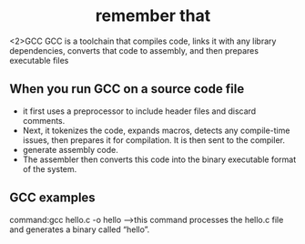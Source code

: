 <h1 align="center">remember that</h1>
<2>GCC</h2>
GCC is a toolchain that compiles code, links it with any library dependencies, converts that code to assembly, and then prepares executable files
<h2>When you run GCC on a source code file</h2>
<ul>
  <li>it first uses a preprocessor to include header files and discard comments.</li>
  <li>Next, it tokenizes the code, expands macros, detects any compile-time issues, then prepares it for compilation. It is then sent to the compiler.</li>
  <li>generate assembly code. </li>
  <li>The assembler then converts this code into the binary executable format of the system.</li>
  </ul>
  
  <h2>GCC examples</h2>
  command:gcc hello.c -o hello -->this command processes the hello.c file and generates a binary called “hello”. 
